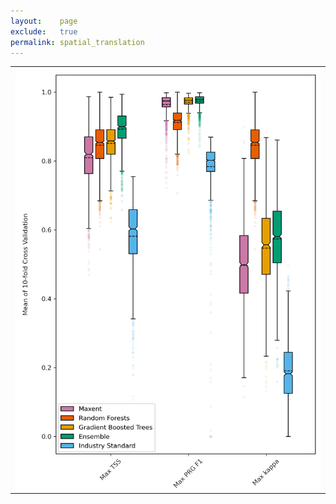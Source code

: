```yaml
---
layout:    page
exclude:   true
permalink: spatial_translation
---
```


<table style="width:100%">
  <tr>
	<th></th>
  </tr>
  <tr>
    <td><a href="https://www.biorxiv.org/content/10.1101/2024.05.01.589041v1"><img src="https://raw.githubusercontent.com/hglick/hglick.github.io/master/_images/Large/Glick_et_al_2024_180dpi.png" width="100%" align="left"></td>
  </tr>
</table>




   
